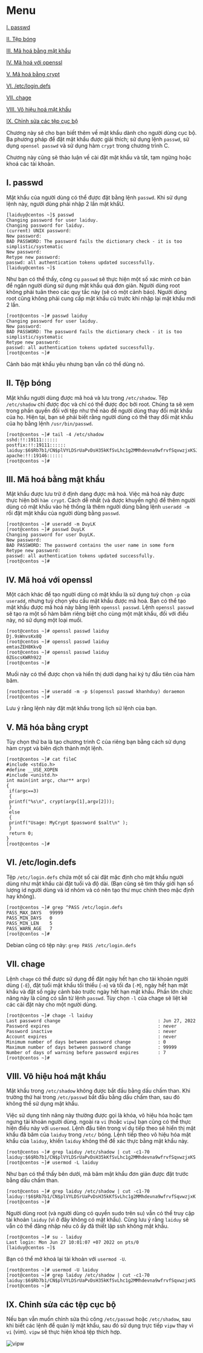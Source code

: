 # Menu
[I. passwd](#passwd)

[II. Tệp bóng](#tep_bong)

[III. Mã hoá bằng mật khẩu](#ma_hoa_bang_mat_khau)

[IV. Mã hoá với openssl](#ma_hoa_voi_openssl)

[V. Mã hoá bằng crypt](#ma_hoa_bang_crypt)

[VI. /etc/login.defs](#etc_login.defs)

[VII. chage](#chage)

[VIII. Vô hiệu hoá mật khẩu](#vo_hieu_hoa_mat_khau)

[IX. Chỉnh sửa các tệp cục bộ](#chinh_sua_cac_tep_cuc_bo)





Chương này sẽ cho bạn biết thêm về mật khẩu dành cho người dùng cục bộ. Ba phương pháp để đặt mật khẩu được giải thích; sử dụng lệnh `passwd`, sử dụng `opensel passwd` và sử dụng hàm `crypt` trong chương trình C. 

Chương này cũng sẽ thảo luận về cài đặt mật khẩu và tắt, tạm ngừng hoặc khoá các tài khoản.

<a name="passwd"></a>

## I. passwd
Mật khẩu của người dùng có thể được đặt bằng lệnh `passwd`. Khi sử dụng lệnh này, người dùng phải nhập 2 lần mật khẩU.
```
[laiduy@centos ~]$ passwd
Changing password for user laiduy.
Changing password for laiduy.
(current) UNIX password:
New password:
BAD PASSWORD: The password fails the dictionary check - it is too simplistic/systematic
New password:
Retype new password:
passwd: all authentication tokens updated successfully.
[laiduy@centos ~]$
```
Như bạn có thể thấy, công cụ `passwd` sẽ thực hiện một số xác minh cơ bản để ngăn người dùng sử dụng mật khẩu quá đơn giản. Người dùng root không phải tuân theo các quy tắc này (sẽ có một cảnh báo). Người dùng root cũng không phải cung cấp mật khẩu cũ trước khi nhập lại mật khẩu mới 2 lần.
```
[root@centos ~]# passwd laiduy
Changing password for user laiduy.
New password:
BAD PASSWORD: The password fails the dictionary check - it is too simplistic/systematic
Retype new password:
passwd: all authentication tokens updated successfully.
[root@centos ~]#
```
Cảnh báo mật khẩu yêu nhưng bạn vẫn có thể dùng nó.

<a name="tep_bong"></a>

## II. Tệp bóng
Mật khẩu người dùng được mã hoá và lưu trong `/etc/shadow`. Tệp `/etc/shadow` chỉ được đọc và chỉ có thể được đọc bởi root. Chúng ta sẽ xem trong phần quyền đối với tệp như thế nào để người dùng thay đổi mật khẩu của họ. Hiện tại, bạn sẽ phải biết rằng người dùng có thể thay đổi mật khẩu của họ bằng lệnh `/usr/bin/passwd`.
```
[root@centos ~]# tail -4 /etc/shadow
sshd:!!:19111::::::
postfix:!!:19111::::::
laiduy:$6$Rb7b1/CN$plVYLDSrUaPvDsH35kKfSvLhc1g2MMhdevna9wfrvfSqvwzjxKSJSXX6ceVLRdAbzGUmmAEHq2dsv0DuoOd8b/:19170:0:99999:7:::
apache:!!:19146::::::
[root@centos ~]#
```

<a name="ma_hoa_bang_mat_khau"></a>

## III. Mã hoá bằng mật khẩu
Mật khẩu được lưu trữ ở định dạng được mã hoá. Việc mã hoá này được thực hiện bởi `hàm crypt`. Cách dễ nhất (và được khuyến nghị) để thêm người dùng có mật khẩu vào hệ thống là thêm người dùng bằng lệnh `useradd -m` rồi đặt mật khẩu của người dùng bằng `passwd`.
```
[root@centos ~]# useradd -m DuyLK
[root@centos ~]# passwd DuyLK
Changing password for user DuyLK.
New password:
BAD PASSWORD: The password contains the user name in some form
Retype new password:
passwd: all authentication tokens updated successfully.
[root@centos ~]#
```

<a name="ma_hoa_voi_openssl"></a>

## IV. Mã hoá với openssl
Một cách khác để tạo người dùng có mật khẩu là sử dụng tuỳ chọn `-p` của `useradd`, nhưng tuỳ chọn yêu cầu mật khẩu được mã hoá. Bạn có thể tạo mật khẩu được mã hoá này bằng lệnh `openssl passwd`. Lệnh `openssl passwd` sẽ tạo ra một số hàm băm riêng biệt cho cùng một mật khẩu, đối với điều này, nó sử dụng một loại muối.
```
[root@centos ~]# openssl passwd laiduy
Dj.9sWnvsKx8Q
[root@centos ~]# openssl passwd laiduy
emtasZEH8KkvQ
[root@centos ~]# openssl passwd laiduy
0ZGscsKWRh922
[root@centos ~]#
```
Muối này có thể được chọn và hiển thị dưới dạng hai ký tự đầu tiên của hàm băm.
```
[root@centos ~]# useradd -m -p $(openssl passwd khanhduy) doraemon
[root@centos ~]#
```
Lưu ý rằng lệnh này đặt mật khẩu trong lịch sử lệnh của bạn.

<a name="ma_hoa_bang_crypt"></a>

## V. Mã hóa bằng crypt
Tùy chọn thứ ba là tạo chương trình C của riêng bạn bằng cách sử dụng hàm crypt và biên dịch thành một lệnh.
```
[root@centos ~]# cat fileC
#include <stdio.h>
#define __USE_XOPEN
#include <unistd.h>
int main(int argc, char** argv)
{
 if(argc==3)
 {
 printf("%s\n", crypt(argv[1],argv[2]));
 }
 else
 {
 printf("Usage: MyCrypt $password $salt\n" );
 }
 return 0;
}
[root@centos ~]#
```

<a name="etc_login.defs"></a>

## VI. /etc/login.defs
Tệp `/etc/login.defs` chứa một số cài đặt mặc định cho mật khẩu người dùng như mật khẩu cài đặt tuổi và độ dài. (Bạn cũng sẽ tìm thấy giới hạn số lượng id người dùng và id nhóm và có nên tạo thư mục chính theo mặc định hay không).
```
[root@centos ~]# grep ^PASS /etc/login.defs
PASS_MAX_DAYS   99999
PASS_MIN_DAYS   0
PASS_MIN_LEN    5
PASS_WARN_AGE   7
[root@centos ~]#
```
Debian cũng có tệp này: `grep PASS /etc/login.defs`

<a name="chage"></a>

## VII. chage
Lệnh `chage` có thể được sử dụng để đặt ngày hết hạn cho tài khoản người dùng (`-E`), đặt tuổi mật khẩu tối thiểu (`-m`) và tối đa (`-M`), ngày hết hạn mật khẩu và đặt số ngày cảnh báo trước ngày hết hạn mật khẩu. Phần lớn chức năng này là cũng có sẵn từ lệnh `passwd`. Tùy chọn `-l` của chage sẽ liệt kê các cài đặt này cho một người dùng.
```
[root@centos ~]# chage -l laiduy
Last password change                                    : Jun 27, 2022
Password expires                                        : never
Password inactive                                       : never
Account expires                                         : never
Minimum number of days between password change          : 0
Maximum number of days between password change          : 99999
Number of days of warning before password expires       : 7
[root@centos ~]#
```

<a name="vo_hieu_hoa_mat_khau"></a>

## VIII. Vô hiệu hoá mật khẩu
Mật khẩu trong `/etc/shadow` không được bắt đầu bằng dấu chấm than. Khi trường thứ hai trong `/etc/passwd` bắt đầu bằng dấu chấm than, sau đó không thể sử dụng mật khẩu.

Việc sử dụng tính năng này thường được gọi là khóa, vô hiệu hóa hoặc tạm ngưng tài khoản người dùng. ngoài ra `vi` (hoặc `vipw`) bạn cũng có thể thực hiện điều này với `usermod`. Lệnh đầu tiên trong ví dụ tiếp theo sẽ hiển thị mật khẩu đã băm của `laiduy` trong `/etc/` bóng. Lệnh tiếp theo vô hiệu hóa mật khẩu của `laiduy`, khiến `laiduy` không thể để xác thực bằng mật khẩu này.
```
[root@centos ~]# grep laiduy /etc/shadow | cut -c1-70
laiduy:$6$Rb7b1/CN$plVYLDSrUaPvDsH35kKfSvLhc1g2MMhdevna9wfrvfSqvwzjxKS
[root@centos ~]# usermod -L laiduy
```

Như bạn có thể thấy bên dưới, mã băm mật khẩu đơn giản được đặt trước bằng dấu chấm than.
```
[root@centos ~]# grep laiduy /etc/shadow | cut -c1-70
laiduy:!$6$Rb7b1/CN$plVYLDSrUaPvDsH35kKfSvLhc1g2MMhdevna9wfrvfSqvwzjxK
[root@centos ~]#
```

Người dùng root (và người dùng có quyền sudo trên su) vẫn có thể truy cập tài khoản `laiduy` (vì ở đây không có mật khẩu). Cũng lưu ý rằng `laiduy` sẽ vẫn có thể đăng nhập nếu cô ấy đã thiết lập ssh không mật khẩu.
```
[root@centos ~]# su - laiduy
Last login: Mon Jun 27 10:01:07 +07 2022 on pts/0
[laiduy@centos ~]$
```

Bạn có thể mở khoá lại tài khoản với `usermod -U`.
```
[root@centos ~]# usermod -U laiduy
[root@centos ~]# grep laiduy /etc/shadow | cut -c1-70
laiduy:$6$Rb7b1/CN$plVYLDSrUaPvDsH35kKfSvLhc1g2MMhdevna9wfrvfSqvwzjxKS
[root@centos ~]#
```

<a name="chinh_sua_cac_tep_cuc_bo"></a>

## IX. Chỉnh sửa các tệp cục bộ
Nếu bạn vẫn muốn chỉnh sửa thủ công `/etc/passwd` hoặc `/etc/shadow`, sau khi biết các lệnh để quản lý mật khẩu, sau đó sử dụng trực tiếp `vipw` thay vì `vi` (vim). `vipw` sẽ thực hiện khoá tệp thích hợp.

![vipw](Pictures/vipw.png)












